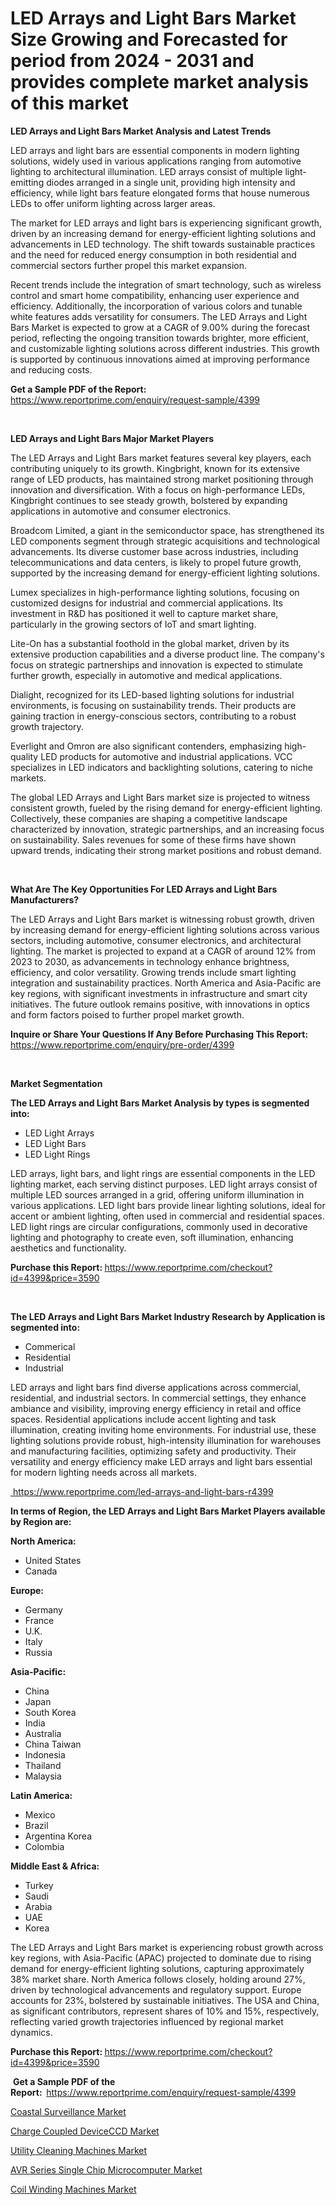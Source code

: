 <p><h1>LED Arrays and Light Bars Market Size Growing and Forecasted for period from 2024 - 2031 and provides complete market analysis of this market</h1></p><p><strong>LED Arrays and Light Bars Market Analysis and Latest Trends</strong></p>
<p><p>LED arrays and light bars are essential components in modern lighting solutions, widely used in various applications ranging from automotive lighting to architectural illumination. LED arrays consist of multiple light-emitting diodes arranged in a single unit, providing high intensity and efficiency, while light bars feature elongated forms that house numerous LEDs to offer uniform lighting across larger areas.</p><p>The market for LED arrays and light bars is experiencing significant growth, driven by an increasing demand for energy-efficient lighting solutions and advancements in LED technology. The shift towards sustainable practices and the need for reduced energy consumption in both residential and commercial sectors further propel this market expansion.</p><p>Recent trends include the integration of smart technology, such as wireless control and smart home compatibility, enhancing user experience and efficiency. Additionally, the incorporation of various colors and tunable white features adds versatility for consumers. The LED Arrays and Light Bars Market is expected to grow at a CAGR of 9.00% during the forecast period, reflecting the ongoing transition towards brighter, more efficient, and customizable lighting solutions across different industries. This growth is supported by continuous innovations aimed at improving performance and reducing costs.</p></p>
<p><strong>Get a Sample PDF of the Report:&nbsp;</strong> <a href="https://www.reportprime.com/enquiry/request-sample/4399">https://www.reportprime.com/enquiry/request-sample/4399</a></p>
<p>&nbsp;</p>
<p><strong>LED Arrays and Light Bars Major Market Players</strong></p>
<p><p>The LED Arrays and Light Bars market features several key players, each contributing uniquely to its growth. Kingbright, known for its extensive range of LED products, has maintained strong market positioning through innovation and diversification. With a focus on high-performance LEDs, Kingbright continues to see steady growth, bolstered by expanding applications in automotive and consumer electronics.</p><p>Broadcom Limited, a giant in the semiconductor space, has strengthened its LED components segment through strategic acquisitions and technological advancements. Its diverse customer base across industries, including telecommunications and data centers, is likely to propel future growth, supported by the increasing demand for energy-efficient lighting solutions.</p><p>Lumex specializes in high-performance lighting solutions, focusing on customized designs for industrial and commercial applications. Its investment in R&D has positioned it well to capture market share, particularly in the growing sectors of IoT and smart lighting.</p><p>Lite-On has a substantial foothold in the global market, driven by its extensive production capabilities and a diverse product line. The company's focus on strategic partnerships and innovation is expected to stimulate further growth, especially in automotive and medical applications.</p><p>Dialight, recognized for its LED-based lighting solutions for industrial environments, is focusing on sustainability trends. Their products are gaining traction in energy-conscious sectors, contributing to a robust growth trajectory.</p><p>Everlight and Omron are also significant contenders, emphasizing high-quality LED products for automotive and industrial applications. VCC specializes in LED indicators and backlighting solutions, catering to niche markets.</p><p>The global LED Arrays and Light Bars market size is projected to witness consistent growth, fueled by the rising demand for energy-efficient lighting. Collectively, these companies are shaping a competitive landscape characterized by innovation, strategic partnerships, and an increasing focus on sustainability. Sales revenues for some of these firms have shown upward trends, indicating their strong market positions and robust demand.</p></p>
<p>&nbsp;</p>
<p><strong>What Are The Key Opportunities For LED Arrays and Light Bars Manufacturers?</strong></p>
<p><p>The LED Arrays and Light Bars market is witnessing robust growth, driven by increasing demand for energy-efficient lighting solutions across various sectors, including automotive, consumer electronics, and architectural lighting. The market is projected to expand at a CAGR of around 12% from 2023 to 2030, as advancements in technology enhance brightness, efficiency, and color versatility. Growing trends include smart lighting integration and sustainability practices. North America and Asia-Pacific are key regions, with significant investments in infrastructure and smart city initiatives. The future outlook remains positive, with innovations in optics and form factors poised to further propel market growth.</p></p>
<p><strong>Inquire or Share Your Questions If Any Before Purchasing This Report:</strong> <a href="https://www.reportprime.com/enquiry/pre-order/4399">https://www.reportprime.com/enquiry/pre-order/4399</a></p>
<p>&nbsp;</p>
<p><strong>Market Segmentation</strong></p>
<p><strong>The LED Arrays and Light Bars Market Analysis by types is segmented into:</strong></p>
<p><ul><li>LED Light Arrays</li><li>LED Light Bars</li><li>LED Light Rings</li></ul></p>
<p><p>LED arrays, light bars, and light rings are essential components in the LED lighting market, each serving distinct purposes. LED light arrays consist of multiple LED sources arranged in a grid, offering uniform illumination in various applications. LED light bars provide linear lighting solutions, ideal for accent or ambient lighting, often used in commercial and residential spaces. LED light rings are circular configurations, commonly used in decorative lighting and photography to create even, soft illumination, enhancing aesthetics and functionality.</p></p>
<p><strong>Purchase this Report:&nbsp;</strong><a href="https://www.reportprime.com/checkout?id=4399&price=3590">https://www.reportprime.com/checkout?id=4399&price=3590</a></p>
<p>&nbsp;</p>
<p><strong>The LED Arrays and Light Bars Market Industry Research by Application is segmented into:</strong></p>
<p><ul><li>Commerical</li><li>Residential</li><li>Industrial</li></ul></p>
<p><p>LED arrays and light bars find diverse applications across commercial, residential, and industrial sectors. In commercial settings, they enhance ambiance and visibility, improving energy efficiency in retail and office spaces. Residential applications include accent lighting and task illumination, creating inviting home environments. For industrial use, these lighting solutions provide robust, high-intensity illumination for warehouses and manufacturing facilities, optimizing safety and productivity. Their versatility and energy efficiency make LED arrays and light bars essential for modern lighting needs across all markets.</p></p>
<p><a href="https://www.reportprime.com/led-arrays-and-light-bars-r4399">&nbsp;https://www.reportprime.com/led-arrays-and-light-bars-r4399</a></p>
<p><strong>In terms of Region, the LED Arrays and Light Bars Market Players available by Region are:</strong></p>
<p>
    <p> <strong> North America: </strong>
        <ul>
            <li>United States</li>
            <li>Canada</li>
        </ul>
        </p> 
    <p> <strong> Europe: </strong>
        <ul>
            <li>Germany</li>
            <li>France</li>
            <li>U.K.</li>
            <li>Italy</li>
            <li>Russia</li>
        </ul>
        </p> 
    <p> <strong> Asia-Pacific: </strong>
        <ul>
            <li>China</li>
            <li>Japan</li>
            <li>South Korea</li>
            <li>India</li>
            <li>Australia</li>
            <li>China Taiwan</li>
            <li>Indonesia</li>
            <li>Thailand</li>
            <li>Malaysia</li>
        </ul>
        </p> 
    <p> <strong> Latin America: </strong>
        <ul>
            <li>Mexico</li>
            <li>Brazil</li>
            <li>Argentina Korea</li>
            <li>Colombia</li>
        </ul>
        </p> 
    <p> <strong> Middle East & Africa: </strong>
        <ul>
            <li>Turkey</li>
            <li>Saudi</li>
            <li>Arabia</li>
            <li>UAE</li>
            <li>Korea</li>
        </ul>
    </p>
    </p>
<p><p>The LED Arrays and Light Bars market is experiencing robust growth across key regions, with Asia-Pacific (APAC) projected to dominate due to rising demand for energy-efficient lighting solutions, capturing approximately 38% market share. North America follows closely, holding around 27%, driven by technological advancements and regulatory support. Europe accounts for 23%, bolstered by sustainable initiatives. The USA and China, as significant contributors, represent shares of 10% and 15%, respectively, reflecting varied growth trajectories influenced by regional market dynamics.</p></p>
<p><strong>Purchase this Report: </strong><a href="https://www.reportprime.com/checkout?id=4399&price=3590">https://www.reportprime.com/checkout?id=4399&price=3590</a></p>
<p>&nbsp;<strong>Get a Sample PDF of the Report:&nbsp;&nbsp;</strong><a href="https://www.reportprime.com/enquiry/request-sample/4399">https://www.reportprime.com/enquiry/request-sample/4399</a></p>
<p><strong></strong></p>
<p><p><a href="https://www.linkedin.com/pulse/coastal-surveillance-market-global-trends-forecast-2024-2031-wye6c?trackingId=fh1tGJsATCOksuitiWpvLA%3D%3D">Coastal Surveillance Market</a></p><p><a href="https://github.com/kathiestrine5ty/Market-Research-Report-List-1/blob/main/charge-coupled-deviceccd-market.md">Charge Coupled DeviceCCD Market</a></p><p><a href="https://issuu.com/reportprime-2/docs/utility-cleaning-machines-market-si_92c51346dc1f1b">Utility Cleaning Machines Market</a></p><p><a href="https://github.com/HeatherFernandez476/Market-Research-Report-List-1/blob/main/avr-series-single-chip-microcomputer-market.md">AVR Series Single Chip Microcomputer Market</a></p><p><a href="https://www.linkedin.com/pulse/what-driving-global-coil-winding-machines-market-dive-trends-o89cc?trackingId=KEJ2YG0ETXqwDwSnLF8Heg%3D%3D">Coil Winding Machines Market</a></p></p>